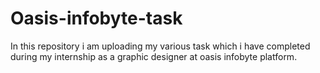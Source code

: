 # Oasis-infobyte-task
In this repository i am uploading my various task which i have completed during my internship as a graphic designer at oasis infobyte platform.
